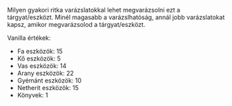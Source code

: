 Milyen gyakori ritka varázslatokkal lehet megvarázsolni ezt a tárgyat/eszközt. Minél magasabb a varázslhatóság, annál jobb varázslatokat kapsz, amikor megvarázsolod a tárgyat/eszközt.

Vanilla értékek:

* Fa eszközök: 15
* Kő eszközök: 5
* Vas eszközök: 14
* Arany eszközök: 22
* Gyémánt eszközök: 10
* Netherit eszközök: 15
* Könyvek: 1